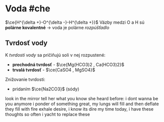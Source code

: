 # Voda #che
$\ce{H^{\delta +}-O^{\delta -}-H^{\delta +}}$
Väzby medzi O a H sú **polárne kovalentné** -> voda je polárne *rozpúšťadlo*

## Tvrdosť vody
K *tvrdosti vody* sa pričiňujú soli v nej rozpustené:
- **prechodná tvrdosť** - $\ce{Mg(HCO3)2 , Ca(HCO3)2}$
- **trvalá tvrdosť** - $\ce{CaSO4 , MgSO4}$

Znižovanie tvrdosti:
- pridaním $\ce{Na2CO3}$ (sódy)


look in the mirror tell her what you know she heard before: i dont wanna be you anymore
i ponder of something great, 
my lungs will fill and then deflate 
they fill with fire exhale desire, 
i know its dire my time today,
i have these thoughts
so often i yacht
to replace these 